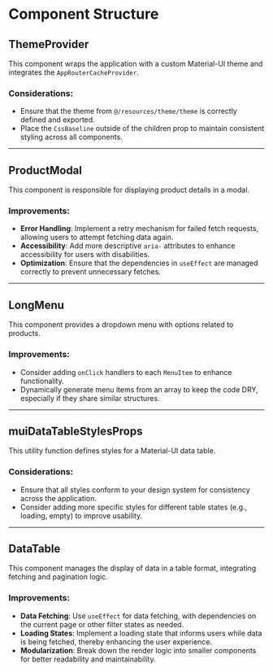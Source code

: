 # Component Structure

## ThemeProvider
This component wraps the application with a custom Material-UI theme and integrates the `AppRouterCacheProvider`.

### Considerations:
- Ensure that the theme from `@/resources/theme/theme` is correctly defined and exported.
- Place the `CssBaseline` outside of the children prop to maintain consistent styling across all components.

---

## ProductModal
This component is responsible for displaying product details in a modal.

### Improvements:
- **Error Handling**: Implement a retry mechanism for failed fetch requests, allowing users to attempt fetching data again.
- **Accessibility**: Add more descriptive `aria-` attributes to enhance accessibility for users with disabilities.
- **Optimization**: Ensure that the dependencies in `useEffect` are managed correctly to prevent unnecessary fetches.

---

## LongMenu
This component provides a dropdown menu with options related to products.

### Improvements:
- Consider adding `onClick` handlers to each `MenuItem` to enhance functionality.
- Dynamically generate menu items from an array to keep the code DRY, especially if they share similar structures.

---

## muiDataTableStylesProps
This utility function defines styles for a Material-UI data table.

### Considerations:
- Ensure that all styles conform to your design system for consistency across the application.
- Consider adding more specific styles for different table states (e.g., loading, empty) to improve usability.

---

## DataTable
This component manages the display of data in a table format, integrating fetching and pagination logic.

### Improvements:
- **Data Fetching**: Use `useEffect` for data fetching, with dependencies on the current page or other filter states as needed.
- **Loading States**: Implement a loading state that informs users while data is being fetched, thereby enhancing the user experience.
- **Modularization**: Break down the render logic into smaller components for better readability and maintainability.